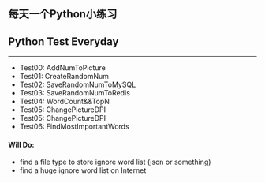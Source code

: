 ## 每天一个Python小练习
## Python Test Everyday

----

* Test00: AddNumToPicture
* Test01: CreateRandomNum
* Test02: SaveRandomNumToMySQL
* Test03: SaveRandomNumToRedis
* Test04: WordCount&&TopN
* Test05: ChangePictureDPI
* Test05: ChangePictureDPI
* Test06: FindMostImportantWords

#### Will Do:

* find a file type to store ignore word list (json or something)
* find a huge ignore word list on Internet